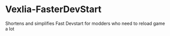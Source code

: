 # Vexlia-FasterDevStart
Shortens and simplifies Fast Devstart for modders who need to reload game  a lot
